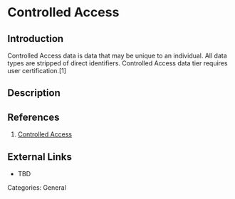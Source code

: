# Controlled Access #
## Introduction ##
Controlled Access data is data that may be unique to an individual. All data types are stripped of direct identifiers. 
Controlled Access data tier requires user certification.[1]
## Description ##
## References ##
1. [Controlled Access](https://wiki.nci.nih.gov/display/TCGA/Controlled+access)

## External Links ##
* TBD

Categories: General
